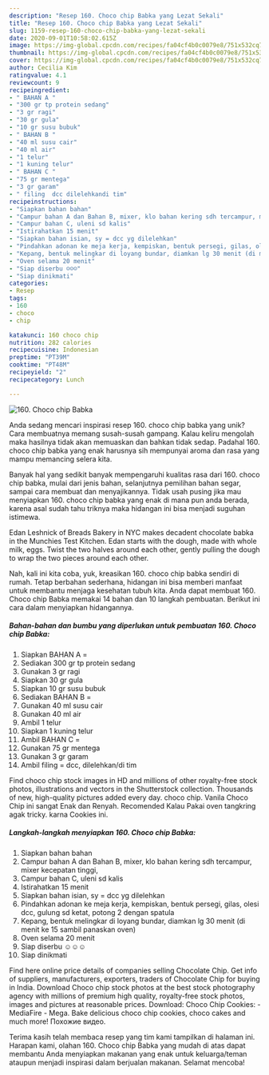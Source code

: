```yaml
---
description: "Resep 160. Choco chip Babka yang Lezat Sekali"
title: "Resep 160. Choco chip Babka yang Lezat Sekali"
slug: 1159-resep-160-choco-chip-babka-yang-lezat-sekali
date: 2020-09-01T10:58:02.615Z
image: https://img-global.cpcdn.com/recipes/fa04cf4b0c0079e8/751x532cq70/160-choco-chip-babka-foto-resep-utama.jpg
thumbnail: https://img-global.cpcdn.com/recipes/fa04cf4b0c0079e8/751x532cq70/160-choco-chip-babka-foto-resep-utama.jpg
cover: https://img-global.cpcdn.com/recipes/fa04cf4b0c0079e8/751x532cq70/160-choco-chip-babka-foto-resep-utama.jpg
author: Cecilia Kim
ratingvalue: 4.1
reviewcount: 9
recipeingredient:
- " BAHAN A "
- "300 gr tp protein sedang"
- "3 gr ragi"
- "30 gr gula"
- "10 gr susu bubuk"
- " BAHAN B "
- "40 ml susu cair"
- "40 ml air"
- "1 telur"
- "1 kuning telur"
- " BAHAN C "
- "75 gr mentega"
- "3 gr garam"
- " filing  dcc dilelehkandi tim"
recipeinstructions:
- "Siapkan bahan bahan"
- "Campur bahan A dan Bahan B, mixer, klo bahan kering sdh tercampur, mixer kecepatan tinggi,"
- "Campur bahan C, uleni sd kalis"
- "Istirahatkan 15 menit"
- "Siapkan bahan isian, sy = dcc yg dilelehkan"
- "Pindahkan adonan ke meja kerja, kempiskan, bentuk persegi, gilas, olesi dcc, gulung sd ketat, potong 2 dengan spatula"
- "Kepang, bentuk melingkar di loyang bundar, diamkan lg 30 menit (di menit ke 15 sambil panaskan oven)"
- "Oven selama 20 menit"
- "Siap diserbu ☺☺☺"
- "Siap dinikmati"
categories:
- Resep
tags:
- 160
- choco
- chip

katakunci: 160 choco chip 
nutrition: 282 calories
recipecuisine: Indonesian
preptime: "PT39M"
cooktime: "PT48M"
recipeyield: "2"
recipecategory: Lunch

---
```



![160. Choco chip Babka](https://img-global.cpcdn.com/recipes/fa04cf4b0c0079e8/751x532cq70/160-choco-chip-babka-foto-resep-utama.jpg)

Anda sedang mencari inspirasi resep 160. choco chip babka yang unik? Cara membuatnya memang susah-susah gampang. Kalau keliru mengolah maka hasilnya tidak akan memuaskan dan bahkan tidak sedap. Padahal 160. choco chip babka yang enak harusnya sih mempunyai aroma dan rasa yang mampu memancing selera kita.

Banyak hal yang sedikit banyak mempengaruhi kualitas rasa dari 160. choco chip babka, mulai dari jenis bahan, selanjutnya pemilihan bahan segar, sampai cara membuat dan menyajikannya. Tidak usah pusing jika mau menyiapkan 160. choco chip babka yang enak di mana pun anda berada, karena asal sudah tahu triknya maka hidangan ini bisa menjadi suguhan istimewa.

Edan Leshnick of Breads Bakery in NYC makes decadent chocolate babka in the Munchies Test Kitchen. Edan starts with the dough, made with whole milk, eggs. Twist the two halves around each other, gently pulling the dough to wrap the two pieces around each other.


Nah, kali ini kita coba, yuk, kreasikan 160. choco chip babka sendiri di rumah. Tetap berbahan sederhana, hidangan ini bisa memberi manfaat untuk membantu menjaga kesehatan tubuh kita. Anda dapat membuat 160. Choco chip Babka memakai 14 bahan dan 10 langkah pembuatan. Berikut ini cara dalam menyiapkan hidangannya.

<!--inarticleads1-->

##### Bahan-bahan dan bumbu yang diperlukan untuk pembuatan 160. Choco chip Babka:

1. Siapkan  BAHAN A =
1. Sediakan 300 gr tp protein sedang
1. Gunakan 3 gr ragi
1. Siapkan 30 gr gula
1. Siapkan 10 gr susu bubuk
1. Sediakan  BAHAN B =
1. Gunakan 40 ml susu cair
1. Gunakan 40 ml air
1. Ambil 1 telur
1. Siapkan 1 kuning telur
1. Ambil  BAHAN C =
1. Gunakan 75 gr mentega
1. Gunakan 3 gr garam
1. Ambil  filing = dcc, dilelehkan/di tim


Find choco chip stock images in HD and millions of other royalty-free stock photos, illustrations and vectors in the Shutterstock collection. Thousands of new, high-quality pictures added every day. choco chip. Vanila Choco Chip ini sangat Enak dan Renyah. Recomended Kalau Pakai oven tangkring agak tricky. karna Cookies ini. 

<!--inarticleads2-->

##### Langkah-langkah menyiapkan 160. Choco chip Babka:

1. Siapkan bahan bahan
1. Campur bahan A dan Bahan B, mixer, klo bahan kering sdh tercampur, mixer kecepatan tinggi,
1. Campur bahan C, uleni sd kalis
1. Istirahatkan 15 menit
1. Siapkan bahan isian, sy = dcc yg dilelehkan
1. Pindahkan adonan ke meja kerja, kempiskan, bentuk persegi, gilas, olesi dcc, gulung sd ketat, potong 2 dengan spatula
1. Kepang, bentuk melingkar di loyang bundar, diamkan lg 30 menit (di menit ke 15 sambil panaskan oven)
1. Oven selama 20 menit
1. Siap diserbu ☺☺☺
1. Siap dinikmati


Find here online price details of companies selling Chocolate Chip. Get info of suppliers, manufacturers, exporters, traders of Chocolate Chip for buying in India. Download Choco chip stock photos at the best stock photography agency with millions of premium high quality, royalty-free stock photos, images and pictures at reasonable prices. Download: Choco Chip Cookies: - MediaFire - Mega. Bake delicious choco chip cookies, choco cakes and much more! Похожие видео. 

Terima kasih telah membaca resep yang tim kami tampilkan di halaman ini. Harapan kami, olahan 160. Choco chip Babka yang mudah di atas dapat membantu Anda menyiapkan makanan yang enak untuk keluarga/teman ataupun menjadi inspirasi dalam berjualan makanan. Selamat mencoba!
